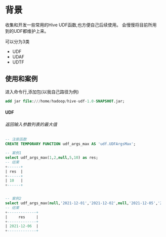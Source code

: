# 背景

收集和开发一些常用的Hive UDF函数,也方便自己后续使用。
会慢慢将目前所用到的UDF都维护上来。

可以分为3类

- UDF
- UDAF
- UDTF  

  
  
  
## 使用和案例

进入命令行,添加包(以我自己路径为例)

```sql
add jar file:///home/hadoop/hive-udf-1.0-SNAPSHOT.jar; 
```


  
  
#### UDF

###### 返回输入参数列表的最大值

```sql
-- 注册函数
CREATE TEMPORARY FUNCTION udf_args_max AS 'udf.UDFArgsMax';

-- 案例1
select udf_args_max(1,2,null,5,10) as res;
-- 结果
+------+
| res  |
+------+
| 10   |
+------+


-- 案例2
select udf_args_max(null,'2021-12-01','2021-12-02',null,'2021-12-05','2021-12-06') as res;
-- 结果
+-------------+
|     res     |
+-------------+
| 2021-12-06  |
+-------------+
```

